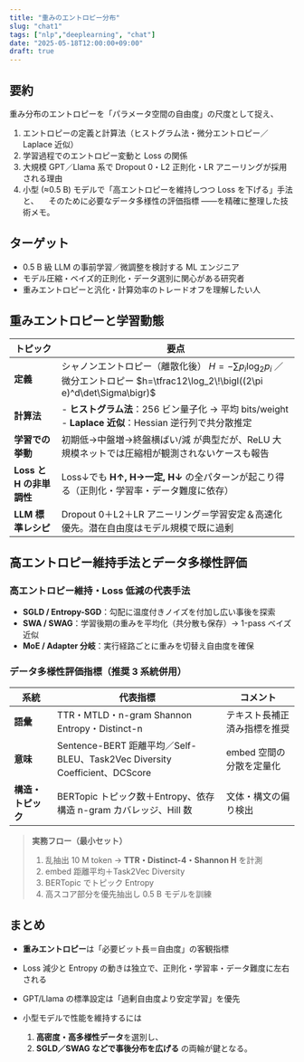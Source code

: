```yaml
---
title: "重みのエントロピー分布"
slug: "chat1"
tags: ["nlp","deeplearning", "chat"]
date: "2025-05-18T12:00:00+09:00"
draft: true
---
```



## 要約

重み分布のエントロピーを「パラメータ空間の自由度」の尺度として捉え、

1. エントロピーの定義と計算法（ヒストグラム法・微分エントロピー／Laplace 近似）
2. 学習過程でのエントロピー変動と Loss の関係
3. 大規模 GPT／Llama 系で Dropout 0・L2 正則化・LR アニーリングが採用される理由
4. 小型 (≈0.5 B) モデルで「高エントロピーを維持しつつ Loss を下げる」手法と、
    そのために必要なデータ多様性の評価指標
   ――を精確に整理した技術メモ。

## ターゲット

* 0.5 B 級 LLM の事前学習／微調整を検討する ML エンジニア
* モデル圧縮・ベイズ的正則化・データ選別に関心がある研究者
* 重みエントロピーと汎化・計算効率のトレードオフを理解したい人

## 重みエントロピーと学習動態

| トピック               | 要点                                                                                                       |
| ------------------ | -------------------------------------------------------------------------------------------------------- |
| **定義**             | シャノンエントロピー（離散化後） $H=-\sum p_i\log_2 p_i$ ／ 微分エントロピー $h=\tfrac12\log_2\!\bigl((2\pi e)^d\det\Sigma\bigr)$ |
| **計算法**            | - **ヒストグラム法**：256 ビン量子化 → 平均 bits/weight<br>- **Laplace 近似**：Hessian 逆行列で共分散推定                           |
| **学習での挙動**         | 初期低→中盤増→終盤横ばい/減 が典型だが、ReLU 大規模ネットでは圧縮相が観測されないケースも報告                                                      |
| **Loss と H の非単調性** | Loss↓でも **H↑, H→一定, H↓** の全パターンが起こり得る（正則化・学習率・データ難度に依存）                                                  |
| **LLM 標準レシピ**      | Dropout 0＋L2＋LR アニーリング＝学習安定＆高速化優先。潜在自由度はモデル規模で既に過剰                                                       |

## 高エントロピー維持手法とデータ多様性評価

### 高エントロピー維持・Loss 低減の代表手法

* **SGLD / Entropy-SGD**：勾配に温度付きノイズを付加し広い事後を探索
* **SWA / SWAG**：学習後期の重みを平均化（共分散も保存）→ 1-pass ベイズ近似
* **MoE / Adapter 分岐**：実行経路ごとに重みを切替え自由度を確保

### データ多様性評価指標（推奨 3 系統併用）

| 系統          | 代表指標                                                                | コメント            |
| ----------- | ------------------------------------------------------------------- | --------------- |
| **語彙**      | TTR・MTLD・n-gram Shannon Entropy・Distinct-n                          | テキスト長補正済み指標を推奨  |
| **意味**      | Sentence-BERT 距離平均／Self-BLEU、Task2Vec Diversity Coefficient、DCScore | embed 空間の分散を定量化 |
| **構造・トピック** | BERTopic トピック数＋Entropy、依存構造 n-gram カバレッジ、Hill 数                     | 文体・構文の偏り検出      |

> **実務フロー（最小セット）**
>
> 1. 乱抽出 10 M token → **TTR・Distinct-4・Shannon H** を計測
> 2. embed 距離平均＋Task2Vec Diversity
> 3. BERTopic でトピック Entropy
> 4. 高スコア部分を優先抽出し 0.5 B モデルを訓練

## まとめ

* **重みエントロピー**は「必要ビット長＝自由度」の客観指標
* Loss 減少と Entropy の動きは独立で、正則化・学習率・データ難度に左右される
* GPT/Llama の標準設定は「過剰自由度より安定学習」を優先
* 小型モデルで性能を維持するには

  1. **高密度・高多様性データ**を選別し、
  2. **SGLD／SWAG などで事後分布を広げる**
     の両輪が鍵となる。
